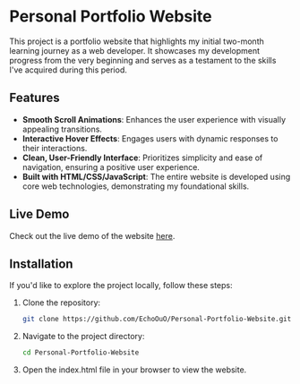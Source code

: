 # Personal Portfolio Website

This project is a portfolio website that highlights my initial two-month learning journey as a web developer. It showcases my development progress from the very beginning and serves as a testament to the skills I've acquired during this period.

## Features

- **Smooth Scroll Animations**: Enhances the user experience with visually appealing transitions.
- **Interactive Hover Effects**: Engages users with dynamic responses to their interactions.
- **Clean, User-Friendly Interface**: Prioritizes simplicity and ease of navigation, ensuring a positive user experience.
- **Built with HTML/CSS/JavaScript**: The entire website is developed using core web technologies, demonstrating my foundational skills.

## Live Demo

Check out the live demo of the website [here](https://github.com/EchoOuO/Personal-Portfolio-Website).

## Installation

If you'd like to explore the project locally, follow these steps:

1. Clone the repository:

   ```bash
   git clone https://github.com/EchoOuO/Personal-Portfolio-Website.git
   ```
2. Navigate to the project directory:
   ```bash
   cd Personal-Portfolio-Website
   ```
3. Open the index.html file in your browser to view the website.
